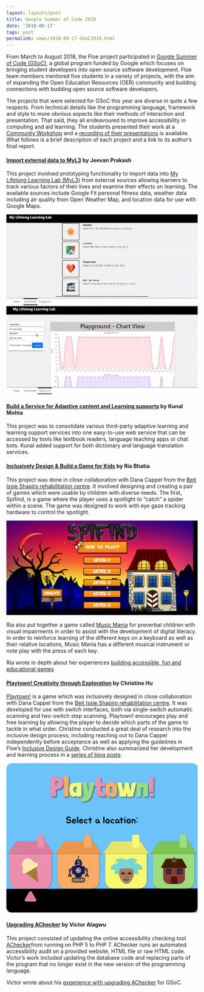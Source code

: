 ```yaml
---
layout: layouts/post
title: Google Summer of Code 2018
date: '2018-09-17'
tags: post
permalink: news/2018-09-17-GSoC2018.html
---
```


From March to August 2018, the Floe project participated in
[Google Summer of Code (GSoC)](https://summerofcode.withgoogle.com/organizations/6584170814373888/#projects),
a global program funded by Google which focuses on bringing student developers into open source
software development. Floe team members mentored five students in a variety of projects, with the
aim of expanding the Open Education Resources (OER) community and building connections with budding
open source software developers.

The projects that were selected for GSoC this year are diverse in quite a few respects. From
technical details like the programming language, framework and style to more obvious aspects like
their methods of interaction and presentation. That said, they all endeavoured to improve
accessibility in computing and aid learning. The students presented their work at a
[Community Workshop](https://wiki.fluidproject.org/display/fluid/Community+workshops)
and a [recording of their presentations](https://idrc.cachefly.net/wiki.fluidproject.org/videos/IDRC_CommunityWorkshop_GoogleSummerOfCode_StudentPresentations_2018-08-15.mp4)
is available. What follows is a brief description of each project and a link to its author’s final report.

#### [Import external data to MyL3](https://summerofcode.withgoogle.com/archive/2018/projects/5924252133883904/) by Jeevan Prakash</h4>

This project involved prototyping functionality to import data into
[My Lifelong Learning Lab (MyL3)](https://wiki.fluidproject.org/x/CQHBAg)
from external sources allowing learners to track various factors of their lives and examine their
effects on learning. The available sources include Google Fit personal fitness data, weather data
including air quality from Open Weather Map, and location data for use with Google Maps.

<img src="images/myl3-gsoc-quicknotes.jpg" alt="MyL3 Quick Note icons for Weather, Location,
 Fitness Data and Air Quality"/>
<img src="images/myl3-gsoc-playground.jpg" alt="MyL3 Playground line graph chart of various
 factors being tracked over time"/>

#### [Build a Service for Adaptive content and Learning supports](https://summerofcode.withgoogle.com/archive/2018/projects/4917819695169536/) by Kunal Mohta

This project was to consolidate various third-party adaptive learning and learning support services
into one easy-to-use web service that can be accessed by tools like textbook readers, language
teaching apps or chat bots. Kunal added support for both dictionary and language translation services.

#### [Inclusively Design & Build a Game for Kids](https://summerofcode.withgoogle.com/archive/2018/projects/4632759091855360/) by Ria Bhatia

This project was done in close collaboration with Dana Cappel from the
[Beit Issie Shapiro rehabilitation centre](https://en.beitissie.org.il).
It involved designing and creating a pair of games which were usable by children with diverse needs.
The first, Spifind, is a game where the player uses a spotlight to “catch” a spider within a scene.
The game was designed to work with eye gaze tracking hardware to control the spotlight.

<img src="images/Spifind.png" alt="Spifind Video
Game Splash Screen"/>

Ria also put together a game called [Music Mania](https://build.fluidproject.org/lab/music-mania/)
for preverbal children with visual impairments in order to assist with the development of digital
literacy. In order to reinforce learning of the different keys on a keyboard as well as their
relative locations, Music Mania has a different musical instrument or note play with the press of
each key.

Ria wrote in depth about her experiences
[building accessible, fun and educational games](https://snow.idrc.ocadu.ca/articles/gsoc/)

#### [Playtown! Creativity through Exploration](https://summerofcode.withgoogle.com/archive/2018/projects/5783910386499584/) by Christine Hu

[Playtown!](https://build.fluidproject.org/lab/playtown/) is a game which was inclusively
designed in close collaboration with Dana Cappel from the
[Beit Issie Shapiro rehabilitation centre](https://en.beitissie.org.il).
It was developed for use with switch interfaces, both via single-switch automatic scanning and
two-switch step scanning. Playtown! encourages play and free learning by allowing the player to
decide which parts of the game to tackle in what order. Christine conducted a great deal of research
into the inclusive design process, including reaching out to Dana Cappel independently before
acceptance as well as applying the guidelines in Floe’s [Inclusive Design Guide](https://guide.inclusivedesign.ca/index.html). Christine also
summarized her development and learning process in a
[series of blog posts](http://blog.christinehu.org/).

<img src="images/Playtown.jpg" alt="Playtown
Video Game Menue Screen"/>

#### [Upgrading AChecker](https://summerofcode.withgoogle.com/archive/2018/projects/6021790975393792/) by Victor Alagwu

This project consisted of updating the online accessibility checking tool
[AChecker](https://achecker.ca/checker/index.php)from running on
PHP 5 to PHP 7. AChecker runs an automated accessibility audit on a provided website, HTML file or
raw HTML code. Victor’s work included updating the database code and replacing parts of the program
that no longer exist in the new version of the programming language.

Victor wrote about his [experience with upgrading AChecker](https://medium.com/@Victoralagwu/the-journey-as-a-gsocer-upgrading-achecker-week-1-15ed9f1b2fb0) for GSoC.
